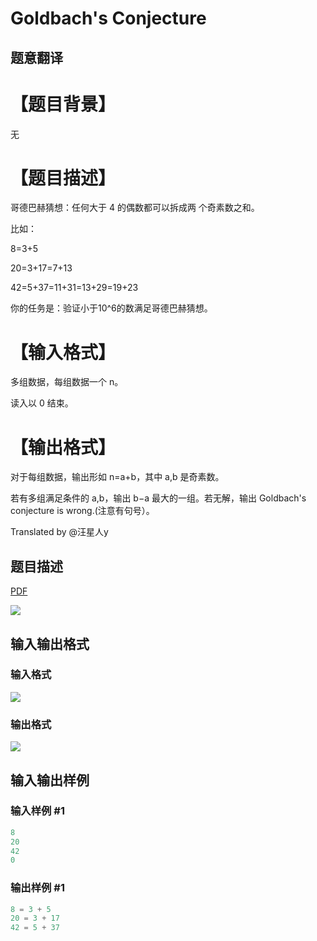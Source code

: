 # Goldbach&#039;s Conjecture

## 题意翻译

# **【题目背景】**

无

# **【题目描述】**

哥德巴赫猜想：任何大于 4 的偶数都可以拆成两 个奇素数之和。

比如：

8=3+5

20=3+17=7+13

42=5+37=11+31=13+29=19+23

你的任务是：验证小于10^6的数满足哥德巴赫猜想。

# **【输入格式】**

多组数据，每组数据一个 n。

读入以 0 结束。

# **【输出格式】**

对于每组数据，输出形如 n=a+b，其中 a,b 是奇素数。

若有多组满足条件的 a,b，输出 b−a 最大的一组。若无解，输出 Goldbach's conjecture is wrong.(注意有句号）。

Translated by @汪星人y 

## 题目描述

[problemUrl]: https://uva.onlinejudge.org/index.php?option=com_onlinejudge&Itemid=8&category=7&page=show_problem&problem=484

[PDF](https://uva.onlinejudge.org/external/5/p543.pdf)

![](https://cdn.luogu.com.cn/upload/vjudge_pic/UVA543/7590f71e34bea02e53ff52c7f464c53961054665.png)

## 输入输出格式

### 输入格式

![](https://cdn.luogu.com.cn/upload/vjudge_pic/UVA543/9771b1c90b5a10c23aa97fbb657ae1bc2ed869fe.png)

### 输出格式

![](https://cdn.luogu.com.cn/upload/vjudge_pic/UVA543/260319eb4f005de9784c4e02c8373a79b516c597.png)

## 输入输出样例

### 输入样例 #1

```cpp
8
20
42
0
```


### 输出样例 #1

```cpp
8 = 3 + 5
20 = 3 + 17
42 = 5 + 37
```


